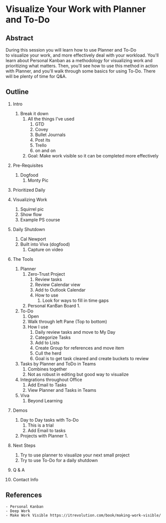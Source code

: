 # Visualize Your Work with Planner and To-Do 

## Abstract
During this session you will learn how to use Planner and To-Do to visualize your work, and more effectively deal with your workload. You'll learn about Personal Kanban as a methodology for visualizing work and prioritizing what matters. Then, you'll see how to use this method in action with Planner, and you'll walk through some basics for using To-Do. There will be plenty of time for Q&A. 

## Outline

1. Intro
    1. Break it down
        1. All the things I've used
            1. GTD
            1. Covey
            1. Bullet Journals
            1. Post its
            1. Trello
            1. on and on
        1. Goal: Make work visible so it can be completed more effectively
1. Pre-Requisites
    1. Dogfood
        1. Monty Pic
1. Prioritized Daily
1. Visualizing Work
    1. Squirrel pic
    2. Show flow
    3. Example PS course
1. Daily Shutdown
    1. Cal Newport
    1. Built into Viva (dogfood)
        1. Capture on video
1. The Tools
    1. Planner
        1. Zero-Trust Project
            1. Review tasks
            1. Review Calendar view
            1. Add to Outlook Calendar
            1. How to use
                1. Look for ways to fill in time gaps
        1. Personal KanBan Board
            1. 
    1. To-Do
        1. Open
        1. Walk through left Pane (Top to bottom)
        1. How I use
            1. Daily review tasks and move to My Day
            1. Categorize Tasks
            1. Add to Lists
            1. Create Group for references and move item
            1. Cull the herd
            1. Goal is to get task cleared and create buckets to review
    1. Tasks by Planner and ToDo in Teams
        1. Combines together
        1. Not as robust in editing but good way to visualize
    1. Integrations throughout Office
        1. Add Email to Tasks
        1. View Planner and Tasks in Teams
    1. Viva
        1. Beyond Learning
1. Demos
    1. Day to Day tasks with To-Do
        1. This is a trial
        1. Add Email to tasks
    1. Projects with Planner
        1. 

1. Next Steps
    1. Try to use planner to visualize your next small project
    1. Try to use To-Do for a daily shutdown
1. Q & A
1. Contact Info

## References

    - Personal Kanban
    - Deep Work
    - Make Work Visible https://itrevolution.com/book/making-work-visible/
